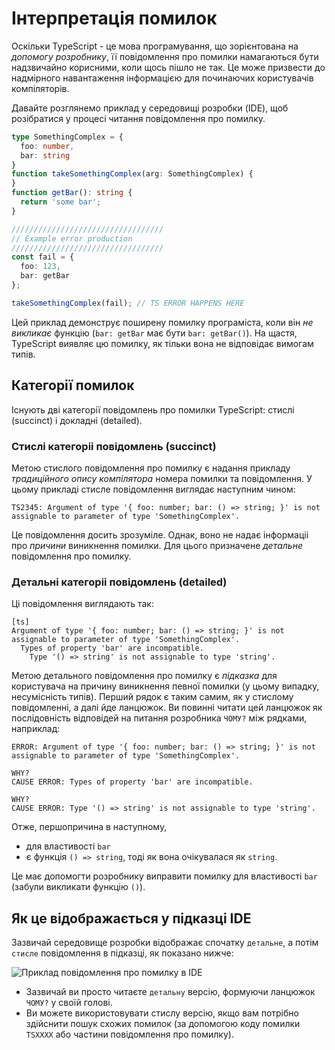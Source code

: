 # Інтерпретація помилок 
Оскільки TypeScript - це мова програмування, що зорієнтована на *допомогу розробнику*, її повідомлення про помилки намагаються бути надзвичайно корисними, коли щось пішло не так. Це може призвести до надмірного навантаження інформацією для починаючих користувачів компіляторів.

Давайте розглянемо приклад у середовищі розробки (IDE), щоб розібратися у процесі читання повідомлення про помилку.

```ts
type SomethingComplex = {
  foo: number,
  bar: string
}
function takeSomethingComplex(arg: SomethingComplex) {
}
function getBar(): string {
  return 'some bar';
}

//////////////////////////////////
// Example error production
//////////////////////////////////
const fail = {
  foo: 123,
  bar: getBar
};

takeSomethingComplex(fail); // TS ERROR HAPPENS HERE 
```

Цей приклад демонструє поширену помилку програміста, коли він *не викликає* функцію (`bar: getBar` має бути `bar: getBar()`). На щастя, TypeScript виявляє цю помилку, як тільки вона не відповідає вимогам типів.

## Категорії помилок
Існують дві категорії повідомлень про помилки TypeScript: стислі (succinct) і докладні (detailed). 

### Стислі категоріі повідомлень (succinct)
Метою стислого повідомлення про помилку є надання прикладу *традиційного опису компілятора* номера помилки та повідомлення. У цьому прикладі стисле повідомлення виглядає наступним чином: 

```
TS2345: Argument of type '{ foo: number; bar: () => string; }' is not assignable to parameter of type 'SomethingComplex'.
```
Це повідомлення досить зрозуміле. Однак, воно не надає інформаціі про *причини* виникнення помилки. Для цього призначене *детальне* повідомлення про помилку.


### Детальні категоріі повідомлень (detailed)
Ці повідомлення виглядають так: 

```
[ts]
Argument of type '{ foo: number; bar: () => string; }' is not assignable to parameter of type 'SomethingComplex'.
  Types of property 'bar' are incompatible.
    Type '() => string' is not assignable to type 'string'.
```
Метою детального повідомлення про помилку є *підказка* для користувача на причину виникнення певної помилки (у цьому випадку, несумісність типів). Перший рядок є таким самим, як у стислому повідомленні, а далі йде ланцюжок. Ви повинні читати цей ланцюжок як послідовність відповідей на питання розробника `ЧОМУ?` між рядками, наприклад:

```
ERROR: Argument of type '{ foo: number; bar: () => string; }' is not assignable to parameter of type 'SomethingComplex'.

WHY? 
CAUSE ERROR: Types of property 'bar' are incompatible.

WHY? 
CAUSE ERROR: Type '() => string' is not assignable to type 'string'.
```

Отже, першопричина в наступному,
* для властивості `bar`
* є функція `() => string`, тоді як вона очікувалася як `string`. 

Це має допомогти розробнику виправити помилку для властивості `bar` (забули викликати функцію `()`).


## Як це відображається у підказці IDE 

Зазвичай середовище розробки відображає спочатку `детальне`, а потім `стисле` повідомлення в підказці, як показано нижче:

![Приклад повідомлення про помилку в IDE](https://raw.githubusercontent.com/basarat/typescript-book/master/images/errors/interpreting-errors/ide.png)

* Зазвичай ви просто читаєте `детальну` версію, формуючи ланцюжок `ЧОМУ?` у своїй голові.
* Ви можете використовувати стислу версію, якщо вам потрібно здійснити пошук схожих помилок (за допомогою коду помилки `TSXXXX` або частини повідомлення про помилку).
